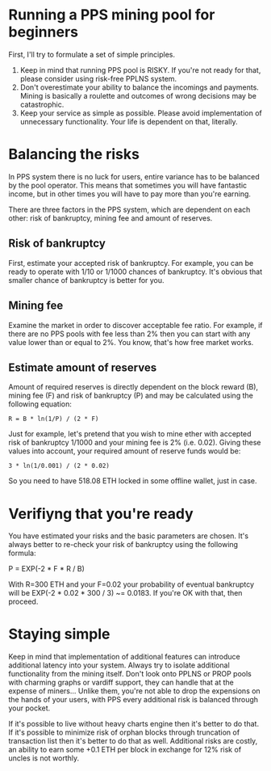 # Running a PPS mining pool for beginners

First, I'll try to formulate a set of simple principles.

1. Keep in mind that running PPS pool is RISKY. If you're not ready for that, please consider using risk-free PPLNS system.
2. Don't overestimate your ability to balance the incomings and payments. Mining is basically a roulette and outcomes of wrong decisions may be catastrophic.
3. Keep your service as simple as possible. Please avoid implementation of unnecessary functionality. Your life is dependent on that, literally.

# Balancing the risks

In PPS system there is no luck for users, entire variance has to be balanced by the pool operator. This means that sometimes you will have fantastic income, but in other times you will have to pay more than you're earning.

There are three factors in the PPS system, which are dependent on each other: risk of bankruptcy, mining fee and amount of reserves.

## Risk of bankruptcy

First, estimate your accepted risk of bankruptcy. For example, you can be ready to operate with 1/10 or 1/1000 chances of bankruptcy. It's obvious that smaller chance of bankruptcy is better for you.

## Mining fee

Examine the market in order to discover acceptable fee ratio. For example, if there are no PPS pools with fee less than 2% then you can start with any value lower than or equal to 2%. You know, that's how free market works.

## Estimate amount of reserves

Amount of required reserves is directly dependent on the block reward (B), mining fee (F) and risk of bankruptcy (P) and may be calculated using the following equation:

```R = B * ln(1/P) / (2 * F)```

Just for example, let's pretend that you wish to mine ether with accepted risk of bankruptcy 1/1000 and your mining fee is 2% (i.e. 0.02). Giving these values into account, your required amount of reserve funds would be:

```3 * ln(1/0.001) / (2 * 0.02)```

So you need to have 518.08 ETH locked in some offline wallet, just in case.

# Verifiyng that you're ready

You have estimated your risks and the basic parameters are chosen. It's always better to re-check your risk of bankruptcy using the following formula:

P = EXP(-2 * F * R / B)

With R=300 ETH and your F=0.02 your probability of eventual bankruptcy will be EXP(-2 * 0.02 * 300 / 3) ~= 0.0183. If you're OK with that, then proceed.

# Staying simple

Keep in mind that implementation of additional features can introduce additional latency into your system. Always try to isolate additional functionality from the mining itself. Don't look onto PPLNS or PROP pools with charming graphs or vardiff support, they can handle that at the expense of miners... Unlike them, you're not able to drop the expensions on the hands of your users, with PPS every additional risk is balanced through your pocket.

If it's possible to live without heavy charts engine then it's better to do that. If it's possible to minimize risk of orphan blocks through truncation of transaction list then it's better to do that as well. Additional risks are costly, an ability to earn some +0.1 ETH per block in exchange for 12% risk of uncles is not worthly.

